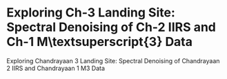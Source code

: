 # Exploring Ch-3 Landing Site: Spectral Denoising of Ch-2 IIRS and Ch-1 M\textsuperscript{3} Data
Exploring Chandrayaan 3 Landing Site: Spectral Denoising of Chandrayaan 2 IIRS and Chandrayaan 1 M3 Data
